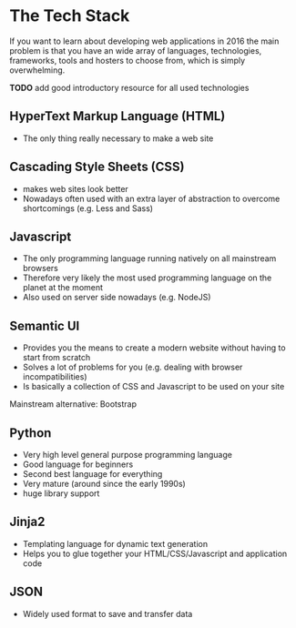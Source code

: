 # The Tech Stack

If you want to learn about developing web applications in 2016 the main problem is that you have an wide array of languages, technologies, frameworks, tools and hosters to choose from, which is simply overwhelming.

**TODO** add good introductory resource for all used technologies

## HyperText Markup Language (HTML) 

* The only thing really necessary to make a web site

## Cascading Style Sheets (CSS) 

* makes web sites look better
* Nowadays often used with an extra layer of abstraction to overcome shortcomings (e.g. Less and Sass)

## Javascript 

* The only programming language running natively on all mainstream browsers
* Therefore very likely the most used programming language on the planet at the moment
* Also used on server side nowadays (e.g. NodeJS)

## Semantic UI

* Provides you the means to create a modern website without having to start from scratch
* Solves a lot of problems for you (e.g. dealing with browser incompatibilities)
* Is basically a collection of CSS and Javascript to be used on your site

Mainstream alternative: Bootstrap

## Python

* Very high level general purpose programming language
* Good language for beginners
* Second best language for everything
* Very mature (around since the early 1990s)
* huge library support

## Jinja2

* Templating language for dynamic text generation
* Helps you to glue together your HTML/CSS/Javascript and application code

## JSON

* Widely used format to save and transfer data
